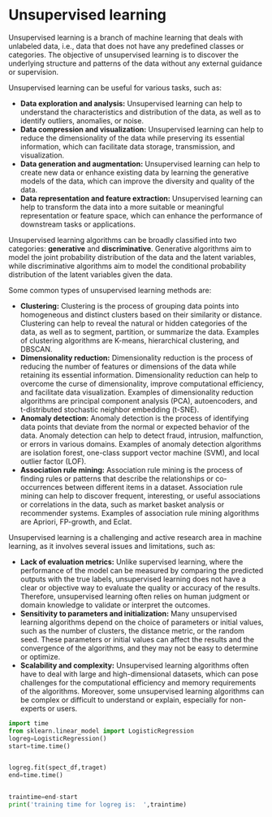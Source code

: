 # Unsupervised learning

Unsupervised learning is a branch of machine learning that deals with unlabeled data, i.e., data that does not have any predefined classes or categories. The objective of unsupervised learning is to discover the underlying structure and patterns of the data without any external guidance or supervision.

Unsupervised learning can be useful for various tasks, such as:

- **Data exploration and analysis:** Unsupervised learning can help to understand the characteristics and distribution of the data, as well as to identify outliers, anomalies, or noise.
- **Data compression and visualization:** Unsupervised learning can help to reduce the dimensionality of the data while preserving its essential information, which can facilitate data storage, transmission, and visualization.
- **Data generation and augmentation:** Unsupervised learning can help to create new data or enhance existing data by learning the generative models of the data, which can improve the diversity and quality of the data.
- **Data representation and feature extraction:** Unsupervised learning can help to transform the data into a more suitable or meaningful representation or feature space, which can enhance the performance of downstream tasks or applications.

Unsupervised learning algorithms can be broadly classified into two categories: **generative** and **discriminative**. Generative algorithms aim to model the joint probability distribution of the data and the latent variables, while discriminative algorithms aim to model the conditional probability distribution of the latent variables given the data.

Some common types of unsupervised learning methods are:

- **Clustering:** Clustering is the process of grouping data points into homogeneous and distinct clusters based on their similarity or distance. Clustering can help to reveal the natural or hidden categories of the data, as well as to segment, partition, or summarize the data. Examples of clustering algorithms are K-means, hierarchical clustering, and DBSCAN.
- **Dimensionality reduction:** Dimensionality reduction is the process of reducing the number of features or dimensions of the data while retaining its essential information. Dimensionality reduction can help to overcome the curse of dimensionality, improve computational efficiency, and facilitate data visualization. Examples of dimensionality reduction algorithms are principal component analysis (PCA), autoencoders, and t-distributed stochastic neighbor embedding (t-SNE).
- **Anomaly detection:** Anomaly detection is the process of identifying data points that deviate from the normal or expected behavior of the data. Anomaly detection can help to detect fraud, intrusion, malfunction, or errors in various domains. Examples of anomaly detection algorithms are isolation forest, one-class support vector machine (SVM), and local outlier factor (LOF).
- **Association rule mining:** Association rule mining is the process of finding rules or patterns that describe the relationships or co-occurrences between different items in a dataset. Association rule mining can help to discover frequent, interesting, or useful associations or correlations in the data, such as market basket analysis or recommender systems. Examples of association rule mining algorithms are Apriori, FP-growth, and Eclat.

Unsupervised learning is a challenging and active research area in machine learning, as it involves several issues and limitations, such as:

- **Lack of evaluation metrics:** Unlike supervised learning, where the performance of the model can be measured by comparing the predicted outputs with the true labels, unsupervised learning does not have a clear or objective way to evaluate the quality or accuracy of the results. Therefore, unsupervised learning often relies on human judgment or domain knowledge to validate or interpret the outcomes.
- **Sensitivity to parameters and initialization:** Many unsupervised learning algorithms depend on the choice of parameters or initial values, such as the number of clusters, the distance metric, or the random seed. These parameters or initial values can affect the results and the convergence of the algorithms, and they may not be easy to determine or optimize.
- **Scalability and complexity:** Unsupervised learning algorithms often have to deal with large and high-dimensional datasets, which can pose challenges for the computational efficiency and memory requirements of the algorithms. Moreover, some unsupervised learning algorithms can be complex or difficult to understand or explain, especially for non-experts or users.

```python
import time
from sklearn.linear_model import LogisticRegression
logreg=LogisticRegression()
start=time.time()


logreg.fit(spect_df,traget)
end=time.time()


traintime=end-start
print('training time for logreg is:  ',traintime)
```
